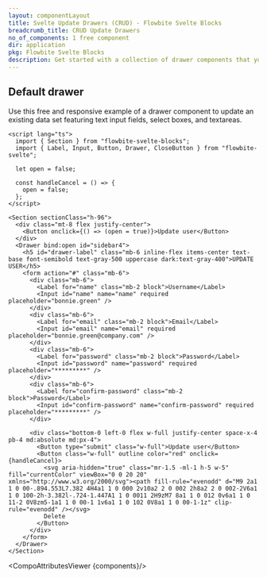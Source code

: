 ```yaml
---
layout: componentLayout
title: Svelte Update Drawers (CRUD) - Flowbite Svelte Blocks
breadcrumb_title: CRUD Update Drawers
no_of_components: 1 free component
dir: application
pkg: Flowbite Svelte Blocks
description: Get started with a collection of drawer components that you can use to update existing data sets from your database inside your dashboard.
---
```


<script lang="ts">
  import { TableProp, TableDefaultRow, CompoAttributesViewer } from '../utils'
  const components = 'Section'
</script>

## Default drawer

Use this free and responsive example of a drawer component to update an existing data set featuring text input fields, select boxes, and textareas.

```svelte example hideResponsiveButtons
<script lang="ts">
  import { Section } from "flowbite-svelte-blocks";
  import { Label, Input, Button, Drawer, CloseButton } from "flowbite-svelte";

  let open = false;

  const handleCancel = () => {
    open = false;
  };
</script>

<Section sectionClass="h-96">
  <div class="mt-8 flex justify-center">
    <Button onclick={() => (open = true)}>Update user</Button>
  </div>
  <Drawer bind:open id="sidebar4">
    <h5 id="drawer-label" class="mb-6 inline-flex items-center text-base font-semibold text-gray-500 uppercase dark:text-gray-400">UPDATE USER</h5>
    <form action="#" class="mb-6">
      <div class="mb-6">
        <Label for="name" class="mb-2 block">Username</Label>
        <Input id="name" name="name" required placeholder="bonnie.green" />
      </div>
      <div class="mb-6">
        <Label for="email" class="mb-2 block">Email</Label>
        <Input id="email" name="email" required placeholder="bonnie.green@company.com" />
      </div>
      <div class="mb-6">
        <Label for="password" class="mb-2 block">Password</Label>
        <Input id="password" name="password" required placeholder="*********" />
      </div>
      <div class="mb-6">
        <Label for="confirm-password" class="mb-2 block">Password</Label>
        <Input id="confirm-password" name="confirm-password" required placeholder="*********" />
      </div>

      <div class="bottom-0 left-0 flex w-full justify-center space-x-4 pb-4 md:absolute md:px-4">
        <Button type="submit" class="w-full">Update user</Button>
        <Button class="w-full" outline color="red" onclick={handleCancel}>
          <svg aria-hidden="true" class="mr-1.5 -ml-1 h-5 w-5" fill="currentColor" viewBox="0 0 20 20" xmlns="http://www.w3.org/2000/svg"><path fill-rule="evenodd" d="M9 2a1 1 0 00-.894.553L7.382 4H4a1 1 0 000 2v10a2 2 0 002 2h8a2 2 0 002-2V6a1 1 0 100-2h-3.382l-.724-1.447A1 1 0 0011 2H9zM7 8a1 1 0 012 0v6a1 1 0 11-2 0V8zm5-1a1 1 0 00-1 1v6a1 1 0 102 0V8a1 1 0 00-1-1z" clip-rule="evenodd" /></svg>
          Delete
        </Button>
      </div>
    </form>
  </Drawer>
</Section>
```

<CompoAttributesViewer {components}/>
